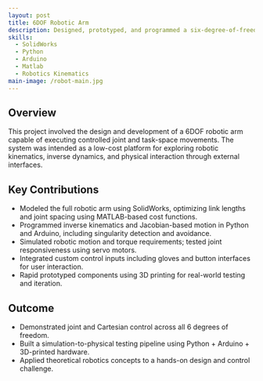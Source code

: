 ```yaml
---
layout: post
title: 6DOF Robotic Arm
description: Designed, prototyped, and programmed a six-degree-of-freedom robotic arm with inverse kinematics, trajectory planning, and real-time control.
skills:
  - SolidWorks
  - Python
  - Arduino
  - Matlab
  - Robotics Kinematics
main-image: /robot-main.jpg
---
```


## Overview

This project involved the design and development of a 6DOF robotic arm capable of executing controlled joint and task-space movements. The system was intended as a low-cost platform for exploring robotic kinematics, inverse dynamics, and physical interaction through external interfaces.

## Key Contributions

- Modeled the full robotic arm using SolidWorks, optimizing link lengths and joint spacing using MATLAB-based cost functions.
- Programmed inverse kinematics and Jacobian-based motion in Python and Arduino, including singularity detection and avoidance.
- Simulated robotic motion and torque requirements; tested joint responsiveness using servo motors.
- Integrated custom control inputs including gloves and button interfaces for user interaction.
- Rapid prototyped components using 3D printing for real-world testing and iteration.

## Outcome

- Demonstrated joint and Cartesian control across all 6 degrees of freedom.
- Built a simulation-to-physical testing pipeline using Python + Arduino + 3D-printed hardware.
- Applied theoretical robotics concepts to a hands-on design and control challenge.


